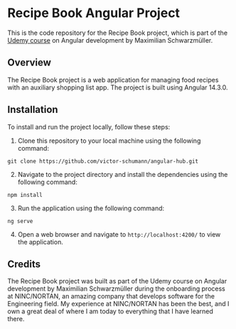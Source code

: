 # Recipe Book Angular Project

This is the code repository for the Recipe Book project, which is part of the [Udemy course](https://www.udemy.com/course/the-complete-guide-to-angular-2/) on Angular development by Maximilian Schwarzmüller.

## Overview

The Recipe Book project is a web application for managing food recipes with an auxiliary shopping list app. The project is built using Angular 14.3.0.

## Installation

To install and run the project locally, follow these steps:

1. Clone this repository to your local machine using the following command:

```
git clone https://github.com/victor-schumann/angular-hub.git
```

2. Navigate to the project directory and install the dependencies using the following command:

```
npm install
```

3. Run the application using the following command:

```
ng serve
```

4. Open a web browser and navigate to `http://localhost:4200/` to view the application.

<!-- ## Features

The [Project Name] project includes the following features:

- [Feature 1]
- [Feature 2]
- [Feature 3]
- [etc.] -->

## Credits

The Recipe Book project was built as part of the Udemy course on Angular development by Maximilian Schwarzmüller during the onboarding process at NINC/NORTAN, an amazing company that develops software for the Engineering field. My experience at NINC/NORTAN has been the best, and I own a great deal of where I am today to everything that I have learned there.

<!-- ## License

This project is licensed under the MIT License - see the [LICENSE](LICENSE) file for details. -->
